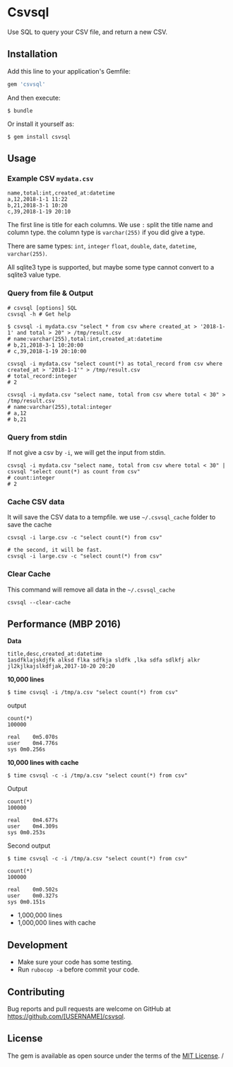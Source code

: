 Csvsql
======

Use SQL to query your CSV file, and return a new CSV.


## Installation

Add this line to your application's Gemfile:

```ruby
gem 'csvsql'
```

And then execute:

    $ bundle

Or install it yourself as:

    $ gem install csvsql

## Usage

### Example CSV `mydata.csv`

```csv
name,total:int,created_at:datetime
a,12,2018-1-1 11:22
b,21,2018-3-1 10:20
c,39,2018-1-19 20:10
```

The first line is title for each columns. We use `:` split the title name and column type. the column type is `varchar(255)` if you did give a type.

There are same types: `int`, `integer` `float`, `double`, `date`, `datetime`, `varchar(255)`.

All sqlite3 type is supported, but maybe some type cannot convert to a sqlite3 value type.

### Query from file & Output

```
# csvsql [options] SQL
csvsql -h # Get help
```

```
$ csvsql -i mydata.csv "select * from csv where created_at > '2018-1-1' and total > 20" > /tmp/result.csv
# name:varchar(255),total:int,created_at:datetime
# b,21,2018-3-1 10:20:00
# c,39,2018-1-19 20:10:00

csvsql -i mydata.csv "select count(*) as total_record from csv where created_at > '2018-1-1'" > /tmp/result.csv
# total_record:integer
# 2

csvsql -i mydata.csv "select name, total from csv where total < 30" > /tmp/result.csv
# name:varchar(255),total:integer
# a,12
# b,21
```

### Query from stdin

If not give a csv by `-i`, we will get the input from stdin.

```
csvsql -i mydata.csv "select name, total from csv where total < 30" | csvsql "select count(*) as count from csv"
# count:integer
# 2
```

### Cache CSV data

It will save the CSV data to a tempfile. we use `~/.csvsql_cache` folder to save the cache

```
csvsql -i large.csv -c "select count(*) from csv"

# the second, it will be fast.
csvsql -i large.csv -c "select count(*) from csv"
```

### Clear Cache

This command will remove all data in the `~/.csvsql_cache`

```
csvsql --clear-cache
```


## Performance (MBP 2016)

**Data**

```
title,desc,created_at:datetime
1asdfklajskdjfk alksd flka sdfkja sldfk ,lka sdfa sdlkfj alkr jl2kjlkajslkdfjak,2017-10-20 20:20

```

**10,000 lines**

```
$ time csvsql -i /tmp/a.csv "select count(*) from csv"
```

output

```
count(*)
100000

real	0m5.070s
user	0m4.776s
sys	0m0.256s
```

**10,000 lines with cache**

```
$ time csvsql -c -i /tmp/a.csv "select count(*) from csv"
```

Output

```
count(*)
100000

real	0m4.677s
user	0m4.309s
sys	0m0.253s
```

Second output

```
$ time csvsql -c -i /tmp/a.csv "select count(*) from csv"
```

```
count(*)
100000

real	0m0.502s
user	0m0.327s
sys	0m0.151s
```

* 1,000,000 lines
* 1,000,000 lines with cache


## Development

* Make sure your code has some testing.
* Run `rubocop -a` before commit your code.

## Contributing

Bug reports and pull requests are welcome on GitHub at https://github.com/[USERNAME]/csvsql.

## License

The gem is available as open source under the terms of the [MIT License](https://opensource.org/licenses/MIT).
/
